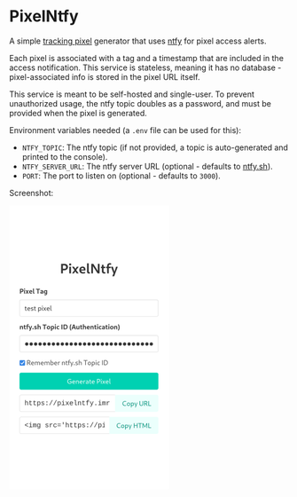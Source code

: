 # PixelNtfy

A simple [tracking pixel](https://en.wikipedia.org/wiki/Web_beacon) generator that uses [ntfy](https://ntfy.sh/) for pixel access alerts.

Each pixel is associated with a tag and a timestamp that are included in the access notification. This service is stateless, meaning it has no database - pixel-associated info is stored in the pixel URL itself.

This service is meant to be self-hosted and single-user. To prevent unauthorized usage, the ntfy topic doubles as a password, and must be provided when the pixel is generated.

Environment variables needed (a `.env` file can be used for this):
- `NTFY_TOPIC`: The ntfy topic (if not provided, a topic is auto-generated and printed to the console).
- `NTFY_SERVER_URL`: The ntfy server URL (optional - defaults to [ntfy.sh](https://ntfy.sh)).
- `PORT`: The port to listen on (optional - defaults to `3000`).

Screenshot:

<img src="./screenshot.png" style="height: 512px">
